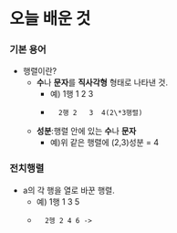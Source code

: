 # 오늘 배운 것
### 기본 용어
- 행렬이란?
	- **수**나 **문자**를 **직사각형** 형태로 나타낸 것.
		- 예) 1행 1   2  3  
		-       2행 2   3  4(2\*3행렬)
	- **성분**:행렬 안에 있는 **수**나 **문자**
		- 예)위 같은 행렬에 (2,3)성분 = 4
### **전치행렬**
- a의 각 행을 열로 바꾼 행렬.
	- 예) 1행 1 3 5
	-       2헹 2 4 6 ->